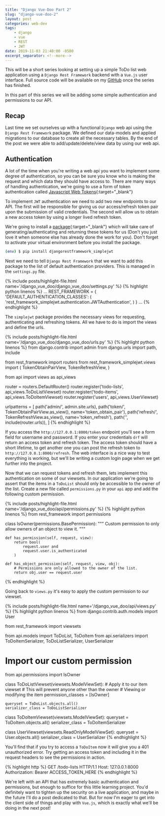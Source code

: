 ```yaml
---
title: "Django Vue-Doo Part 2"
slug: "django-vue-doo-2"
layout: post
categories: web-dev
tags: 
    - django
    - vue
    - REST
    - JWT
date: 2019-11-03 21:40:00 -0500
excerpt_separator: <!--more-->
---
```


This will be a short series looking at setting up a simple ToDo list web application using a `Django Rest Framework` backend with a `Vue.js` user interface. Full source code will be available on my [GitHub](https://github.com/tombloor) once the series has finished.

In this part of this series we will be adding some simple authentication and permissions to our API.

<!--more-->

## Recap

Last time we set ourselves up with a functional `Django` web api using the `Django Rest Framework` package. We defined our data-models and applied migrations to our database to create all the necessary tables. By the end of the post we were able to add/update/delete/view data by using our web api.

## Authentication

A lot of the time when you're writing a web api you want to implement some degree of authentication, so you can be sure you know who is making the request and which data they should have access to. There are many ways of handling authentication, we're going to use a form of token authentication called [Javascript Web Tokens](https://jwt.io/introduction/){:target="_blank"}

To implement `JWT` authentication we need to add two new endpoints to our API. The first will be responsible for giving us our access/refresh token pair upon the submission of valid credentials. The second will allow us to obtain a new access token by using a longer lived refresh token.

We're going to install a [package](https://github.com/davesque/django-rest-framework-simplejwt){:target="_blank"} which will take care of generating/authenticating and returning these tokens for us (Don't you just love it when someone else has already done the work for you). Don't forget to activate your virtual environment before you install the package.

```sh
(env) $ pip install djangorestframework_simplejwt
```

Next we need to tell `Django Rest Framework` that we want to add this package to the list of default authentication providers. This is managed in the `settings.py` file.

{% include posts/highlight-file.html name='/django_vue_doo/django_vue_doo/settings.py' %}
{% highlight python linenos %}
...
REST_FRAMEWORK = {
    'DEFAULT_AUTHENTICATION_CLASSES': (
        'rest_framework_simplejwt.authentication.JWTAuthentication',
    )
}
...
{% endhighlight %}

The `simplejwt` package provides the necessary views for requesting, authenticating and refreshing tokens. All we have to do is import the views and define the urls.

{% include posts/highlight-file.html name='/django_vue_doo/django_vue_doo/urls.py' %}
{% highlight python linenos %}
from django.contrib import admin
from django.urls import path, include

from rest_framework import routers
from rest_framework_simplejwt.views import (
    TokenObtainPairView,
    TokenRefreshView,
)

from api import views as api_views

router = routers.DefaultRouter()
router.register('todo-lists', api_views.ToDoListViewset)
router.register('todo-items', api_views.ToDoItemViewset)
router.register('users', api_views.UserViewset)

urlpatterns = [
    path('admin/', admin.site.urls),
    path('token/', TokenObtainPairView.as_view(), name='token_obtain_pair'),
    path('refresh/', TokenRefreshView.as_view(), name='token_refresh'),
    path('', include(router.urls)),
]
{% endhighlight %}

If you access the `http://127.0.0.1:8000/token` endpoint you'll see a form field for username and password. If you enter your credentials `drf` will return an access token and refresh token. The access token should have a short lifetime, to get another one you can post the refresh token to `http://127.0.0.1:8000/refresh`. The web interface is a nice way to test everything is working, but we'll be writing a custom login page when we get further into the project.

Now that we can request tokens and refresh them, lets implement this authentication on some of our viewsets. In our application we're going to assert that the items in a `ToDoList` should only be accessible to the owner of the list. Create a new file called `permissions.py` in your `api` app and add the following custom permission.

{% include posts/highlight-file.html name='/django_vue_doo/api/permissions.py' %}
{% highlight python linenos %}
from rest_framework import permissions

class IsOwner(permissions.BasePermission):
    """
    Custom permission to only allow owners of an object to view it.
    """

    def has_permission(self, request, view):
        return bool(
            request.user and
            request.user.is_authenticated
        )

    def has_object_permission(self, request, view, obj):
        # Permissions are only allowed to the owner of the list.
        return obj.user == request.user
{% endhighlight %}

Going back to `views.py` it's easy to apply the custom permission to our viewset.

{% include posts/highlight-file.html name='/django_vue_doo/api/views.py' %}
{% highlight python linenos %}
from django.contrib.auth.models import User

from rest_framework import viewsets

from api.models import ToDoList, ToDoItem
from api.serializers import ToDoItemSerializer, ToDoListSerializer, UserSerializer
# Import our custom permission
from api.permissions import IsOwner

class ToDoListViewset(viewsets.ModelViewSet):
    # Apply it to our item viewset
    # This will prevent anyone other than the owner
    # Viewing or modifying the item
    permission_classes = [IsOwner]

    queryset = ToDoList.objects.all()
    serializer_class = ToDoListSerializer

class ToDoItemViewset(viewsets.ModelViewSet):
    queryset = ToDoItem.objects.all()
    serializer_class = ToDoItemSerializer

class UserViewset(viewsets.ReadOnlyModelViewSet):
    queryset = User.objects.all()
    serializer_class = UserSerializer
{% endhighlight %}

You'll find that if you try to access a `ToDoItem` now it will give you a 401 unauthorized error. Try getting an access token and including it in the request headers to see the permissions in action.

{% highlight http %}
GET /todo-lists HTTP/1.1
Host: 127.0.0.1:8000
Authorization: Bearer ACCESS_TOKEN_HERE
{% endhighlight %}

We're left with an API that has extremely basic authentication and permissions, but enough to suffice for this little learning project. You'd definitely want to tighten up the security on a live application, and maybe in the future I'll do a post dedicated to that. But for now I'm eager to get into the client side of things and play with `Vue.js`, which is exactly what we'll be doing in the next post!